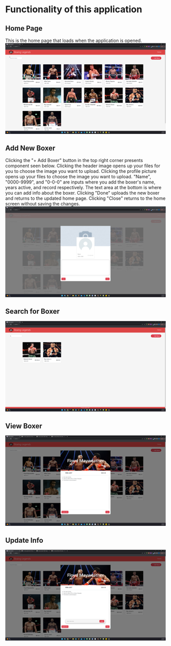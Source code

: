 # Functionality of this application

## Home Page
This is the home page that loads when the application is opened.
![](resourcesForReadme/homePage.png)

## Add New Boxer
Clicking the "+ Add Boxer" button in the top right corner presents component seen below.
Clicking the header image opens up your files for you to choose the image you want to upload.
Clicking the profile picture opens up your files to choose the image you want to upload.
"Name", "0000-9999", and "0-0-0" are inputs where you add the boxer's name, years active, and record respectively.
The text area at the bottom is where you can add info about the boxer.
Clicking "Done" uploads the new boxer and returns to the updated home page.
Clicking "Close" returns to the home screen without saving the changes.
![](resourcesForReadme/addBoxer.png)

## Search for Boxer
![](resourcesForReadme/searchBoxer.png)

## View Boxer
![](resourcesForReadme/viewBoxer.png)

## Update Info
![](resourcesForReadme/clickUpdateInfo.png)
